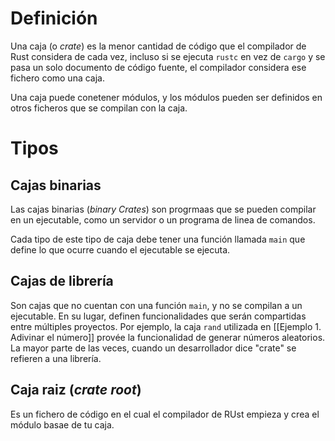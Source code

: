 # Definición
Una caja (o _crate_) es la menor cantidad de código que el compilador de Rust considera de cada vez, incluso si se ejecuta `rustc` en vez de `cargo` y se pasa un solo documento de código fuente, el compilador considera ese fichero como una caja.

Una caja puede conetener módulos, y los módulos pueden ser definidos en otros ficheros que se compilan con la caja.

# Tipos
## Cajas binarias
Las cajas binarias (_binary Crates_) son progrmaas que se pueden compilar en un ejecutable, como un servidor o un programa de linea de comandos.

Cada tipo de este tipo de caja debe tener una función llamada `main` que define lo que ocurre cuando el ejecutable se ejecuta.
## Cajas de librería
Son cajas que no cuentan con una función `main`, y no se compilan a un ejecutable. En su lugar, definen funcionalidades que serán compartidas entre múltiples proyectos. Por ejemplo, la caja `rand` utilizada en [[Ejemplo 1. Adivinar el número]] provée la funcionalidad de generar números aleatorios. La mayor parte de las veces, cuando un desarrollador dice "crate" se refieren a una librería.

## Caja raiz (_crate root_)
Es un fichero de código en el cual el compilador  de RUst empieza y crea el módulo basae de tu caja.